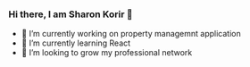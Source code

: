 ### Hi there, I am Sharon Korir 👋

- 🔭 I’m currently working on property managemnt application
- 🌱 I’m currently learning React
- 👯 I’m looking to grow my professional network


